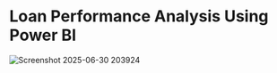 # Loan Performance Analysis Using Power BI

![Screenshot 2025-06-30 203924](https://github.com/user-attachments/assets/8e341900-f785-4319-8a9b-ce3e1a869a63)
